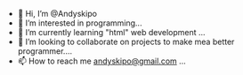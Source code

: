 - 👋 Hi, I’m @Andyskipo
- 👀 I’m interested in programming...
- 🌱 I’m currently learning "html" web development ...
- 💞️ I’m looking to collaborate on projects to make mea better programmer....
- 📫 How to reach me andyskipo@gmail.com ...

<!---
Andyskipo/Andyskipo is a ✨ special ✨ repository because its `README.md` (this file) appears on your GitHub profile.
You can click the Preview link to take a look at your changes.
--->
